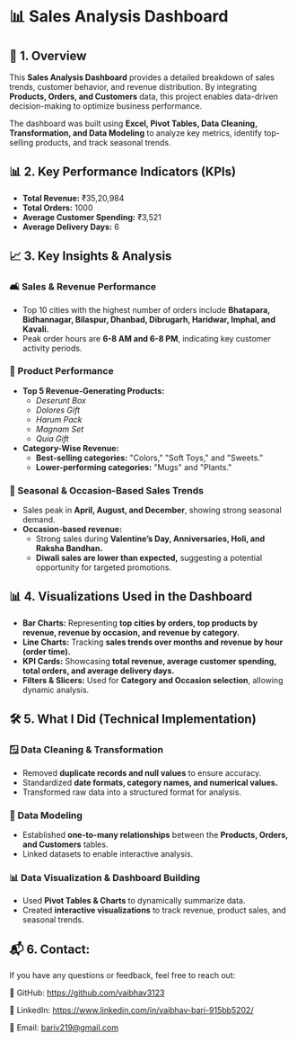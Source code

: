 # 📊 Sales Analysis Dashboard  

## 📌 1. Overview  
This **Sales Analysis Dashboard** provides a detailed breakdown of sales trends, customer behavior, and revenue distribution. By integrating **Products, Orders, and Customers** data, this project enables data-driven decision-making to optimize business performance.  

The dashboard was built using **Excel, Pivot Tables, Data Cleaning, Transformation, and Data Modeling** to analyze key metrics, identify top-selling products, and track seasonal trends.  

## 📊 2. Key Performance Indicators (KPIs)  

- **Total Revenue:** ₹35,20,984  
- **Total Orders:** 1000  
- **Average Customer Spending:** ₹3,521  
- **Average Delivery Days:** 6  

## 📈 3. Key Insights & Analysis  

### 🛋️ Sales & Revenue Performance  
- Top 10 cities with the highest number of orders include **Bhatapara, Bidhannagar, Bilaspur, Dhanbad, Dibrugarh, Haridwar, Imphal, and Kavali.**  
- Peak order hours are **6-8 AM and 6-8 PM**, indicating key customer activity periods.  

### 🎁 Product Performance  
- **Top 5 Revenue-Generating Products:**  
  - *Deserunt Box*  
  - *Dolores Gift*  
  - *Harum Pack*  
  - *Magnam Set*  
  - *Quia Gift*  
- **Category-Wise Revenue:**  
  - **Best-selling categories:** "Colors," "Soft Toys," and "Sweets."  
  - **Lower-performing categories:** "Mugs" and "Plants."  

### 🎊 Seasonal & Occasion-Based Sales Trends  
- Sales peak in **April, August, and December**, showing strong seasonal demand.  
- **Occasion-based revenue:**  
  - Strong sales during **Valentine’s Day, Anniversaries, Holi, and Raksha Bandhan.**  
  - **Diwali sales are lower than expected,** suggesting a potential opportunity for targeted promotions.  

## 📊 4. Visualizations Used in the Dashboard  
- **Bar Charts:** Representing **top cities by orders, top products by revenue, revenue by occasion, and revenue by category.**  
- **Line Charts:** Tracking **sales trends over months and revenue by hour (order time).**  
- **KPI Cards:** Showcasing **total revenue, average customer spending, total orders, and average delivery days.**  
- **Filters & Slicers:** Used for **Category and Occasion selection**, allowing dynamic analysis.  

## 🛠️ 5. What I Did (Technical Implementation)  

### 🪟 Data Cleaning & Transformation  
- Removed **duplicate records and null values** to ensure accuracy.  
- Standardized **date formats, category names, and numerical values.**  
- Transformed raw data into a structured format for analysis.  

### 🔗 Data Modeling  
- Established **one-to-many relationships** between the **Products, Orders, and Customers** tables.  
- Linked datasets to enable interactive analysis.  

### 📊 Data Visualization & Dashboard Building  
- Used **Pivot Tables & Charts** to dynamically summarize data.  
- Created **interactive visualizations** to track revenue, product sales, and seasonal trends.

## 📬 6. Contact:
If you have any questions or feedback, feel free to reach out:

🔗 GitHub: https://github.com/vaibhav3123
 
💼 LinkedIn: https://www.linkedin.com/in/vaibhav-bari-915bb5202/

📧 Email: bariv219@gmail.com 
